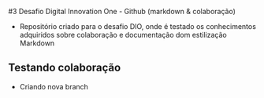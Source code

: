 #3 Desafio Digital Innovation One - Github (markdown & colaboração)

* Repositório criado para o desafio DIO, onde é testado os conhecimentos adquiridos sobre colaboração e documentação dom estilização Markdown

## Testando colaboração
- Criando nova branch


